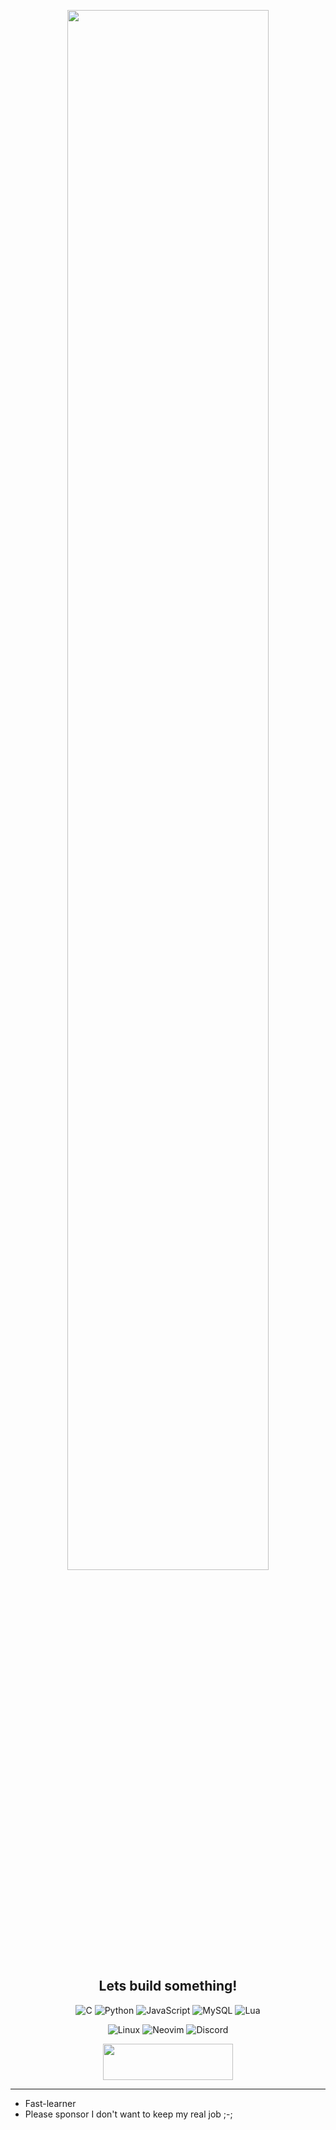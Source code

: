 <div align="center">
  
  [<img width="80%" src="https://media.tenor.com/4RHvCS5ixRgAAAAC/team-fortress2-engineer-tf2.gif">](https://app.picpay.com/user/alaanvv)  
  ## Lets build something!

  <div align='center'>
    
  ![C](https://img.shields.io/badge/C-%23323330?style=for-the-badge&logo=c&logoColor=white)
  ![Python](https://img.shields.io/badge/python-%23323330?style=for-the-badge&logo=python&logoColor=white)
  ![JavaScript](https://img.shields.io/badge/js-%23323330?style=for-the-badge&logo=javascript&logoColor=white)
  ![MySQL](https://img.shields.io/badge/MySql-%23323330?style=for-the-badge&logo=mysql&logoColor=white)
  ![Lua](https://img.shields.io/badge/Lua-%23323330?style=for-the-badge&logo=lua&logoColor=white)

  ![Linux](https://img.shields.io/badge/Linux-%23323330?style=for-the-badge&logo=linux&logoColor=white)
  ![Neovim](https://img.shields.io/badge/Neovim-%23323330?style=for-the-badge&logo=neovim&logoColor=white)
  ![Discord](https://img.shields.io/badge/alaanvv-%23323330?style=for-the-badge&logo=discord&logoColor=white)

  <a href="https://stackoverflow.com/users/21266942/alaanvv"> <img src="https://stackoverflow.com/users/flair/21266942.png?theme=dark" width="208" height="58"></a>
  
  </div>

  ---

</div>

 - Fast-learner
 - Please sponsor I don't want to keep my real job ;-;
